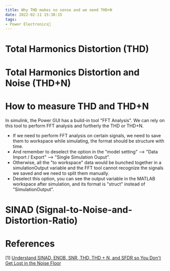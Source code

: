 ```yaml
---
title: Why THD makes no sense and we need THD+N
date: 2022-02-11 15:38:15
tags:
- Power Electronics
---
```

# Total Harmonics Distortion (THD)


# Total Harmonics Distortion and Noise (THD+N)

# How to measure THD and THD+N
In simulink, the Power GUI has a build-in tool "FFT Analysis". We can rely on this tool to perform FFT analysis and furtherly the THD or THD+N. 

- If we need to perform FFT analysis on certain signals, we need to save them to workspace while simulating, the format should be structure with time. 
- And remember to deselect the option in the "model setting" --> "Data Import / Export" --> "Single Simulation Ouput". 
- Otherwise, all the "to workspace" data would be bunched together in a simulationOutput variable and the FFT tool cannot recognize the signals we saved and we need to split them manually. 
- Deselect this option, you can see the output variable in the MATLAB workspace after simulation, and its format is "struct" instead of "SimulationOutput". 

# SINAD (Signal-to-Noise-and-Distortion-Ratio)

# References
[1] [Understand SINAD, ENOB, SNR, THD, THD + N, and SFDR so You Don't Get Lost in the Noise Floor](https://www.google.com/url?sa=t&rct=j&q=&esrc=s&source=web&cd=&ved=2ahUKEwiij8T3-qf2AhUpWN8KHT_HBLwQFnoECEYQAQ&url=https%3A%2F%2Fwww.analog.com%2Fmedia%2Fen%2Ftraining-seminars%2Ftutorials%2FMT-003.pdf&usg=AOvVaw1bzXTzeZEuceHXPY9U21On)

